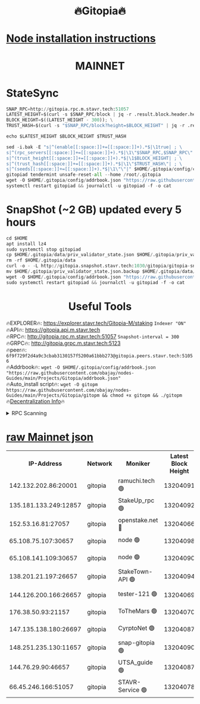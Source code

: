<h1 align="center"> 🔥Gitopia🔥</h1>

[Node installation instructions](https://github.com/obajay/nodes-Guides/tree/main/Projects/Gitopia)
=

<h1 align="center"> MAINNET</h1>

# StateSync
```python
SNAP_RPC=http://gitopia.rpc.m.stavr.tech:51057
LATEST_HEIGHT=$(curl -s $SNAP_RPC/block | jq -r .result.block.header.height); \
BLOCK_HEIGHT=$((LATEST_HEIGHT - 300)); \
TRUST_HASH=$(curl -s "$SNAP_RPC/block?height=$BLOCK_HEIGHT" | jq -r .result.block_id.hash)

echo $LATEST_HEIGHT $BLOCK_HEIGHT $TRUST_HASH

sed -i.bak -E "s|^(enable[[:space:]]+=[[:space:]]+).*$|\1true| ; \
s|^(rpc_servers[[:space:]]+=[[:space:]]+).*$|\1\"$SNAP_RPC,$SNAP_RPC\"| ; \
s|^(trust_height[[:space:]]+=[[:space:]]+).*$|\1$BLOCK_HEIGHT| ; \
s|^(trust_hash[[:space:]]+=[[:space:]]+).*$|\1\"$TRUST_HASH\"| ; \
s|^(seeds[[:space:]]+=[[:space:]]+).*$|\1\"\"|" $HOME/.gitopia/config/config.toml
gitopiad tendermint unsafe-reset-all --home /root/.gitopia
wget -O $HOME/.gitopia/config/addrbook.json "https://raw.githubusercontent.com/obajay/nodes-Guides/main/Projects/Gitopia/addrbook.json"
systemctl restart gitopiad && journalctl -u gitopiad -f -o cat
```
# SnapShot (~2 GB) updated every 5 hours
```python
cd $HOME
apt install lz4
sudo systemctl stop gitopiad
cp $HOME/.gitopia/data/priv_validator_state.json $HOME/.gitopia/priv_validator_state.json.backup
rm -rf $HOME/.gitopia/data
curl -o - -L http://gitopia.snapshot.stavr.tech:1030/gitopia/gitopia-snap.tar.lz4 | lz4 -c -d - | tar -x -C $HOME/.gitopia --strip-components 2
mv $HOME/.gitopia/priv_validator_state.json.backup $HOME/.gitopia/data/priv_validator_state.json
wget -O $HOME/.gitopia/config/addrbook.json "https://raw.githubusercontent.com/obajay/nodes-Guides/main/Projects/Gitopia/addrbook.json"
sudo systemctl restart gitopiad && journalctl -u gitopiad -f -o cat
```
 <h1 align="center"> Useful Tools</h1>

🔥EXPLORER🔥:      https://explorer.stavr.tech/Gitopia-M/staking  `Indexer "ON"` \
🔥API🔥: 			 		 https://gitopia.api.m.stavr.tech \
🔥RPC🔥:           http://gitopia.rpc.m.stavr.tech:51057              `Snapshot-interval = 300` \
🔥GRPC🔥:          http://gitopia.grpc.m.stavr.tech:5123 \
🔥peer🔥:					 `6f9f729f2d4a9c3cbab3130157f5200a61bbb273@gitopia.peers.stavr.tech:51056` \
🔥Addrbook🔥:    ```wget -O $HOME/.gitopia/config/addrbook.json "https://raw.githubusercontent.com/obajay/nodes-Guides/main/Projects/Gitopia/addrbook.json"``` \
🔥Auto_install script🔥: ```wget -O gitopm https://raw.githubusercontent.com/obajay/nodes-Guides/main/Projects/Gitopia/gitopm && chmod +x gitopm && ./gitopm``` \
🔥[Decentralization Info](https://github.com/obajay/StateSync-snapshots/tree/main/Projects/Gitopia/Decentralization)🔥

<details>
<summary>RPC Scanning</summary>

<h2 align="center"> We scan nodes in real time every 4 hours. And we provide the final result of RPC endpoints.
We cannot influence the operation of these nodes in any way. </h2>


```python
If Voting Power is higher than 0 --> then the Node is a validator of the network and may be subject to attack and be a potential threat to the chain.
```
```python
We marked such validators with a red symbol
```

</details>

[raw Mainnet json](https://rpc-check.gitopm.stavr.tech/gitopm/rpc-gitopm-result.json)
=

<table><tr><th>IP-Address</th><th>Network</th><th>Moniker</th><th>Latest Block Height</th><th>Earliest Block Height</th><th>Catching Up</th><th>Tx Index</th><th>Voting Power</th><th>Scan Time</th></tr><tr><td>142.132.202.86:20001</td><td>gitopia</td><td>ramuchi.tech 🟢</td><td>13204091</td><td>6548337</td><td>False</td><td>on</td><td>0</td><td>2024-02-02T17:07:59.788752790UTC</td></tr><tr><td>135.181.133.249:12857</td><td>gitopia</td><td>StakeUp_rpc 🟢</td><td>13204092</td><td>8010001</td><td>False</td><td>on</td><td>0</td><td>2024-02-02T17:08:00.102122761UTC</td></tr><tr><td>152.53.16.81:27057</td><td>gitopia</td><td>openstake.net 🔴</td><td>13204066</td><td>10455001</td><td>False</td><td>off</td><td>33755</td><td>2024-02-02T17:07:19.444344653UTC</td></tr><tr><td>65.108.75.107:30657</td><td>gitopia</td><td>node 🟢</td><td>13204098</td><td>11907586</td><td>False</td><td>on</td><td>0</td><td>2024-02-02T17:08:11.179144309UTC</td></tr><tr><td>65.108.141.109:30657</td><td>gitopia</td><td>node 🟢</td><td>13204090</td><td>12299845</td><td>False</td><td>on</td><td>0</td><td>2024-02-02T17:07:57.098779883UTC</td></tr><tr><td>138.201.21.197:26657</td><td>gitopia</td><td>StakeTown-API 🟢</td><td>13204094</td><td>12733501</td><td>False</td><td>on</td><td>0</td><td>2024-02-02T17:08:04.611428396UTC</td></tr><tr><td>144.126.200.166:26657</td><td>gitopia</td><td>tester-121 🟢</td><td>13204069</td><td>12832814</td><td>False</td><td>off</td><td>0</td><td>2024-02-02T17:07:23.967802013UTC</td></tr><tr><td>176.38.50.93:21157</td><td>gitopia</td><td>ToTheMars 🟢</td><td>13204070</td><td>12883228</td><td>False</td><td>on</td><td>0</td><td>2024-02-02T17:07:24.622662590UTC</td></tr><tr><td>147.135.138.180:26697</td><td>gitopia</td><td>CyrptoNet 🟢</td><td>13204087</td><td>12883228</td><td>False</td><td>off</td><td>0</td><td>2024-02-02T17:07:52.601965835UTC</td></tr><tr><td>148.251.235.130:11657</td><td>gitopia</td><td>snap-gitopia 🟢</td><td>13204090</td><td>12908001</td><td>False</td><td>on</td><td>0</td><td>2024-02-02T17:07:57.403833593UTC</td></tr><tr><td>144.76.29.90:46657</td><td>gitopia</td><td>UTSA_guide 🟢</td><td>13204087</td><td>13035301</td><td>False</td><td>on</td><td>0</td><td>2024-02-02T17:07:52.225505312UTC</td></tr><tr><td>66.45.246.166:51057</td><td>gitopia</td><td>STAVR-Service 🟢</td><td>13204078</td><td>13196001</td><td>False</td><td>on</td><td>0</td><td>2024-02-02T17:07:39.566645100UTC</td></tr></table>
